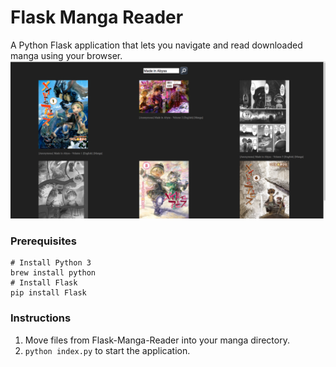 # Flask Manga Reader

A Python Flask application that lets you navigate and read downloaded manga using your browser.
![Alt text](assets/example.png?raw=true)

### Prerequisites

```
# Install Python 3
brew install python
# Install Flask
pip install Flask
```

### Instructions

1. Move files from Flask-Manga-Reader into your manga directory.
2. `python index.py` to start the application.